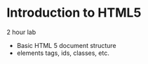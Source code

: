 # Introduction to HTML5

2 hour lab

- Basic HTML 5 document structure
- elements tags, ids, classes, etc.
